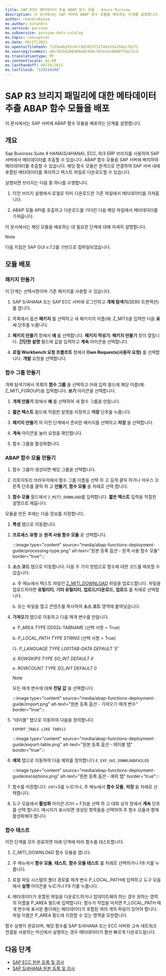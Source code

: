 ```yaml
---
title: SAP R3의 메타데이터 추출 ABAP 함수 모듈 - Azure Purview
description: 이 문서에서는 SAP 서버에 ABAP 함수 모듈을 배포하는 단계를 설명합니다.
author: chandrakavya
ms.author: kchandra
ms.service: purview
ms.subservice: purview-data-catalog
ms.topic: conceptual
ms.date: 09/27/2021
ms.openlocfilehash: f235e4b293c47c9d2833732fa6333a350a1fd272
ms.sourcegitcommit: e8c34354266d00e85364cf07e1e39600f7eb71cd
ms.translationtype: MT
ms.contentlocale: ko-KR
ms.lasthandoff: 09/29/2021
ms.locfileid: "129210348"
---
```

# <a name="deploy-the-metadata-extraction-abap-function-module-for-the-sap-r3-family-of-bridges"></a>SAP R3 브리지 패밀리에 대한 메타데이터 추출 ABAP 함수 모듈을 배포

이 문서에서는 SAP 서버에 ABAP 함수 모듈을 배포하는 단계를 설명합니다.

## <a name="overview"></a>개요

Sap Business Suite 4 HANA(S/4HANA), ECC, R/3 ERP 브리지를 사용하여 SAP 서버에서 메타데이터를 추출할 수 있습니다. ABAP 함수 모듈을 SAP 서버에 배치하여 메타데이터를 추출할 수 있습니다. 해당 함수 모듈은 원격으로 연결하여 SAP 서버 내에 포함된 메타데이터를 쿼리하고 텍스트 파일로 다운로드할 수 있습니다.

실행되면 브리지는 다음 중 하나를 수행합니다.

1. 이전 브리지 실행에서 로컬로 이미 다운로드한 기존 파일에서 메타데이터를 가져옵니다.

2. ABAP 모듈 API를 호출하고 다운로드를 기다린 다음 해당 파일에서 메타데이터를 가져옵니다.

이 문서에서는 해당 모듈을 배포하는 데 필요한 단계에 대해 자세히 설명합니다.

> [!Note]
> 다음 지침은 SAP GUI v.7.2를 기반으로 컴파일되었습니다.

## <a name="deployment-of-the-module"></a>모듈 배포

### <a name="create-a-package"></a>패키지 만들기

이 단계는 선택사항이며 기존 패키지를 사용할 수 있습니다.

1. SAP S/4HANA 또는 SAP ECC 서버에 로그인하고 **개체 탐색기**(SE80 트랜잭션)를 엽니다.

2. 목록에서 옵션 **패키지** 를 선택하고 새 패키지의 이름(예: Z\_MITI)을 입력한 다음 **표시** 단추를 누릅니다.

3. **패키지 만들기** 창에서 **예** 를 선택합니다. **패키지 작성기: 패키지 만들기** 창이 열립니다. **간단한 설명** 필드에 값을 입력하고 **계속** 아이콘을 선택합니다.

4. **로컬 Workbench 요청 프롬프트** 창에서 **Own Requests(사용자 요청)** 를 선택합니다. **개발** 요청을 선택합니다.

### <a name="create-a-function-group"></a>함수 그룹 만들기

개체 탐색기에서 목록의 **함수 그룹** 을 선택하고 아래 입력 필드에 해당 이름(예: Z\_MITI\_FGROUP)을 입력합니다. **보기** 아이콘을 선택합니다.

1. **개체 만들기** 창에서 **예** 를 선택하여 새 함수 그룹을 만듭니다.

2. **짧은 텍스트** 필드에 적절한 설명을 지정하고 **저장** 단추를 누릅니다.

3. **패키지 만들기** 의 이전 단계에서 준비한 패키지를 선택하고 **저장** 을 선택합니다.

4. **계속** 아이콘을 눌러 요청을 확인합니다.

5. 함수 그룹을 활성화합니다.

### <a name="create-the-abap-function-module"></a>ABAP 함수 모듈 만들기

1. 함수 그룹이 생성되면 해당 그룹을 선택합니다.

2. 리포지토리 브라우저에서 함수 그룹 이름을 선택 하 고 길게 클릭 하거나 마우스 오른쪽 단추를 클릭 하 고 **만들기**, **함수 모듈** 을 차례로 선택 합니다.

3. **함수 모듈** 필드에서 `Z_MITI_DOWNLOAD`를 입력합니다. **짧은 텍스트** 입력을 적절한 설명으로 채웁니다.

모듈을 만든 후에는 다음 정보를 지정합니다.

1. **특성** 탭으로 이동합니다.

2. **프로세스 유형** 을 **원격 사용 함수 모듈** 로 선택합니다.

   :::image type="content" source="media/abap-functions-deployment-guide/processing-type.png" alt-text="원본 등록 옵션 - 원격 사용 함수 모듈" border="true":::

3. **소스 코드** 탭으로 이동합니다. 다음 두 가지 방법으로 함수에 대한 코드를 배포할 수 있습니다.

   a. 주 메뉴에서 텍스트 파일인 [Z\_MITI\_DOWNLOAD](https://github.com/Azure/Purview-Samples/tree/master/connectors/sap) 파일을 업로드합니다. 파일을 업로드하려면 **유틸리티**, **기타 유틸리티**, **업로드/다운로드**, **업로드** 를 차례로 선택합니다.

   b. 또는 파일을 열고 콘텐츠를 복사하여 **소스 코드** 영역에 붙여넣습니다.

4. **가져오기** 탭으로 이동하고 다음 매개 변수를 만듭니다.

   a.  P\_AREA TYPE DD02L-TABNAME (선택 사항 = True)

   b.  *P\_LOCAL\_PATH TYPE STRING* (선택 사항 = True)

   다.  *P\_LANGUAGE TYPE L001TAB-DATA DEFAULT \'E\'*

   d.  *ROWSKIPS TYPE SO\_INT DEFAULT 0*

   e.  *ROWCOUNT TYPE SO\_INT DEFAULT 0*

   > [!Note]
   > 모든 매개 변수에 대해 **전달 값** 을 선택합니다.

   :::image type="content" source="media/abap-functions-deployment-guide/import.png" alt-text="원본 등록 옵션 - 가져오기 매개 변수" border="true":::

5. “테이블” 탭으로 이동하여 다음을 정의합니다.

   `EXPORT_TABLE LIKE TAB512`

   :::image type="content" source="media/abap-functions-deployment-guide/export-table.png" alt-text="원본 등록 옵션 - 테이블 탭" border="true":::

6. **예외** 탭으로 이동하여 다음 예외를 정의합니다.`E_EXP_GUI_DOWNLOADFAILED`

   :::image type="content" source="media/abap-functions-deployment-guide/exceptions.png" alt-text="원본 등록 옵션 - 예외 탭" border="true":::

7. 함수를 저장합니다. ctrl+S를 누르거나, 주 메뉴에서 **함수 모듈**, **저장** 을 차례로 선택합니다.

8. 도구 모음에서 **활성화** 아이콘 (Ctrl + F3)을 선택 하 고 대화 상자 창에서  **계속** 단추를 선택 합니다. 메시지가 표시되면 생성된 항목들을 선택하여 주 함수 모듈과 함께 활성화해야 합니다.

### <a name="testing-the-function"></a>함수 테스트

이전 단계를 모두 완료하면 아래 단계에 따라 함수를 테스트합니다.

1. Z\_MITI\_DOWNLOAD 함수 모듈을 엽니다.

2. 주 메뉴에서 **함수 모듈**, **테스트**, **함수 모듈 테스트** 를 차례로 선택하거나 F8 키를 누릅니다.

3. 로컬 파일 시스템의 폴더 경로를 매개 변수 P\_LOCAL\_PATH에 입력하고 도구 모음에서 **실행** 아이콘을 누르거나 F8 키를 누릅니다.

4. 메타데이터가 포함된 파일을 다운로드하거나 업데이트해야 하는 경우 원하는 영역의 이름을 P\_AREA 필드에 입력합니다. 함수가 작업을 마치면 P\_LOCAL\_PATH 매개 변수에 표시된 폴더에는 메타데이터가 포함된 여러 개의 파일이 있어야 합니다. 파일 이름은 P\_AREA 필드에 지정할 수 있는 영역을 모방합니다.

함수 실행이 완료되며, 해당 함수를 SAP S/4HANA 또는 ECC 서버와 고속 네트워크 연결을 사용하는 머신에서 실행하는 경우 메타데이터가 훨씬 빠르게 다운로드됩니다.

## <a name="next-steps"></a>다음 단계

- [SAP ECC 원본 등록 및 검사](register-scan-sapecc-source.md)
- [SAP S/4HANA 원본 등록 및 검사](register-scan-saps4hana-source.md)
